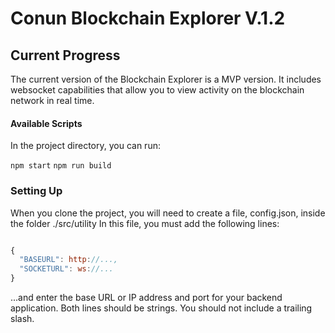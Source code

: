 # Conun Blockchain Explorer V.1.2

## Current Progress

The current version of the Blockchain Explorer is a MVP version.
It includes websocket capabilities that allow you to view activity on the blockchain network in real time.

#### Available Scripts

In the project directory, you can run:

`npm start`
`npm run build`

### Setting Up

When you clone the project, you will need to create a file, config.json, inside the folder ./src/utility
In this file, you must add the following lines:

```javascript

{
  "BASEURL": http://...,
  "SOCKETURL": ws://...
}
```

...and enter the base URL or IP address and port for your backend application.
Both lines should be strings. You should not include a trailing slash.
